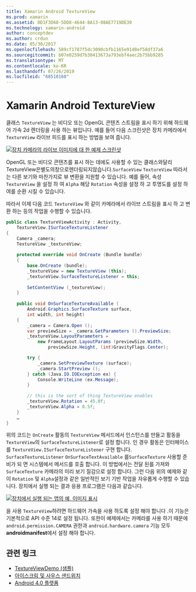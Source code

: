 ```yaml
---
title: Xamarin Android TextureView
ms.prod: xamarin
ms.assetid: DD1F3D68-5DD8-4644-8A13-08AE7719DE30
ms.technology: xamarin-android
author: conceptdev
ms.author: crdun
ms.date: 05/30/2017
ms.openlocfilehash: 589cf1787f5dc3090cbfb1165e91d8ef58df37a6
ms.sourcegitcommit: b07e0259d7b30413673a793ebf4aec2b75bb9285
ms.translationtype: MT
ms.contentlocale: ko-KR
ms.lasthandoff: 07/26/2019
ms.locfileid: "68510160"
---
```

# <a name="xamarinandroid-textureview"></a>Xamarin Android TextureView

클래스 `TextureView` 는 비디오 또는 OpenGL 콘텐츠 스트림을 표시 하기 위해 하드웨어 가속 2d 렌더링을 사용 하는 뷰입니다. 예를 들어 다음 스크린샷은 장치 카메라에서 `TextureView` 라이브 피드를 표시 하는 방법을 보여 줍니다.

[![장치 카메라의 라이브 이미지에 대 한 예제 스크린샷](texture-view-images/22-textureviewcamera.png)](texture-view-images/22-textureviewcamera.png#lightbox)

OpenGL 또는 비디오 콘텐츠를 표시 하는 데에도 사용할 수 있는 클래스와달리TextureView은별도의창으로렌더링되지않습니다.`SurfaceView`
`TextureView` 따라서는 다른 보기와 마찬가지로 뷰 변환을 지원할 수 있습니다. 예를 들어, 속성 `TextureView` 을 설정 하 여 `Alpha` 해당 `Rotation` 속성을 설정 하 고 투명도를 설정 하 여를 순환 시킬 수 있습니다.

따라서 이제 다음 코드 `TextureView` 와 같이 카메라에서 라이브 스트림을 표시 하 고 변환 하는 등의 작업을 수행할 수 있습니다.

```csharp
public class TextureViewActivity : Activity,
    TextureView.ISurfaceTextureListener
{
    Camera _camera;
    TextureView _textureView;
       
    protected override void OnCreate (Bundle bundle)
    {
        base.OnCreate (bundle);
        _textureView = new TextureView (this);
        _textureView.SurfaceTextureListener = this;
           
        SetContentView (_textureView);
    }
       
    public void OnSurfaceTextureAvailable (
        Android.Graphics.SurfaceTexture surface,
        int width, int height)
    {
        _camera = Camera.Open ();
        var previewSize = _camera.GetParameters ().PreviewSize;
        _textureView.LayoutParameters =
            new FrameLayout.LayoutParams (previewSize.Width,
                previewSize.Height, (int)GravityFlags.Center);

        try {
            _camera.SetPreviewTexture (surface);
            _camera.StartPreview ();
        } catch (Java.IO.IOException ex) {
            Console.WriteLine (ex.Message);
        }
           
        // this is the sort of thing TextureView enables
        _textureView.Rotation = 45.0f;
        _textureView.Alpha = 0.5f;
    }
    …
}
```

위의 코드는 `OnCreate` 활동의 `TextureView` 메서드에서 인스턴스를 만들고 활동을 `TextureView`의 `SurfaceTextureListener`로 설정 합니다. 인 경우 활동은 인터페이스를 `TextureView.ISurfaceTextureListener` 구현 합니다. `SurfaceTextureListener` `OnSurfaceTextAvailable` 를`SurfaceTexture` 사용할 준비가 되 면 시스템에서 메서드를 호출 합니다. 이 방법에서는 전달 된를 가져와 `SurfaceTexture` 카메라의 미리 보기 질감으로 설정 합니다. 그런 다음 위의 예제와 같이 `Rotation` 및 `Alpha`설정과 같은 일반적인 보기 기반 작업을 자유롭게 수행할 수 있습니다. 장치에서 실행 되는 결과 응용 프로그램은 다음과 같습니다.

[![장치에서 실행 되는 앱의 예, 이미지 표시](texture-view-images/17-textureviewdemo.png)](texture-view-images/17-textureviewdemo.png#lightbox)

을 사용 `TextureView`하려면 하드웨어 가속을 사용 하도록 설정 해야 합니다 .이 기능은 기본적으로 API 수준 14로 설정 됩니다. 또한이 예제에서는 카메라를 사용 하기 때문에 `android.permission.CAMERA` 권한과 `android.hardware.camera` 기능 모두 **androidmanifest**에서 설정 해야 합니다.



## <a name="related-links"></a>관련 링크

- [TextureViewDemo (샘플)](https://developer.xamarin.com/samples/monodroid/TextureViewDemo/)
- [아이스크림 및 사우스 샌드위치](http://www.android.com/about/ice-cream-sandwich/)
- [Android 4.0 플랫폼](https://developer.android.com/sdk/android-4.0.html)
